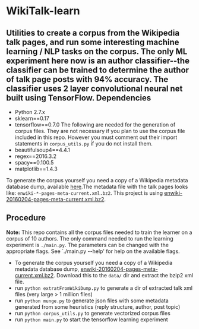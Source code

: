 # WikiTalk-learn
Utilities to create a corpus from the Wikipedia talk pages, and run some interesting machine learning / NLP tasks on the corpus. The only ML experiment here now is an author classifier--the classifier can be trained to determine the author of talk page posts with 94% accuracy. The classifier uses 2 layer convolutional neural net built using TensorFlow.
Dependencies
------------
* Python 2.7.x
* sklearn==0.17
* tensorflow==0.7.0
The following are needed for the generation of corpus files. They are not necessary if you plan to use the corpus file included in this repo.
However you must comment out their import statements in `corpus_utils.py` if you do not install them.
* beautifulsoup4==4.4.1
* regex==2016.3.2
* spacy==0.100.5
* matplotlib==1.4.3

To generate the corpus yourself you need a copy of a Wikipedia metadata database dump, available [here](https://dumps.wikimedia.org/enwiki/).The metadata file with the talk pages looks like: `enwiki-*-pages-meta-current.xml.bz2`. This project is using [enwiki-20160204-pages-meta-current.xml.bz2](https://dumps.wikimedia.org/enwiki/20160204/).

Procedure
---------
**Note:** This repo contains all the corpus files needed to train the learner on a corpus of 10 authors. The only command needed to run the learning experiment is `./main.py`.
The parameters can be changed with the appropriate flags. See `./main.py --help' for help on the available flags. 

* To generate the corpus yourself you need a copy of a Wikipedia metadata database dump, [enwiki-20160204-pages-meta-current.xml.bz2](https://dumps.wikimedia.org/enwiki/20160204/). Download this to the `data/` dir and extract the bzip2 xml file.
* run `python extratFromWikiDump.py` to generate a dir of extracted talk xml files (very large > 1 million files)
* run `python munge.py` to generate json files with some metadata generated from some heuristics (reply structure, author, post topic)
* run `python corpus_utils.py` to generate vectorized corpus files
* run `python main.py` to start the tensorflow learning experiment


